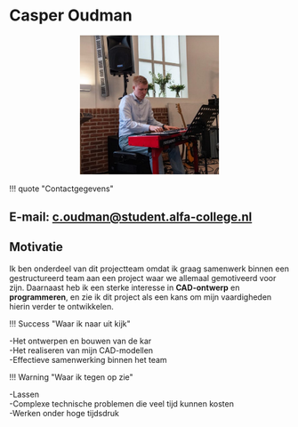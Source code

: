 # Casper Oudman  

<div align="center">  
  <img src="docs\Casper\Assets\Casper.jpg" alt="Casper Oudman" width="250px">  
</div>  

!!! quote "Contactgegevens" 

**E-mail**: c.oudman@student.alfa-college.nl  
---  

## Motivatie  
Ik ben onderdeel van dit projectteam omdat ik graag samenwerk binnen een gestructureerd team aan een project waar we allemaal gemotiveerd voor zijn. Daarnaast heb ik een sterke interesse in **CAD-ontwerp** en **programmeren**, en zie ik dit project als een kans om mijn vaardigheden hierin verder te ontwikkelen.  

!!! Success "Waar ik naar uit kijk"  

-Het ontwerpen en bouwen van de kar  
-Het realiseren van mijn CAD-modellen  
-Effectieve samenwerking binnen het team  

!!! Warning "Waar ik tegen op zie"  

-Lassen    
-Complexe technische problemen die veel tijd kunnen kosten  
-Werken onder hoge tijdsdruk  